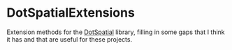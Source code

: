 # DotSpatialExtensions

Extension methods for the [DotSpatial](https://github.com/DotSpatial/DotSpatial) library, filling in some gaps that I think it has and that are useful for these projects.
